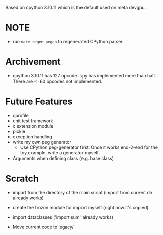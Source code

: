 Based on cpython 3.10.11 which is the default used on meta devgpu.

# NOTE
- run `make regen-pegen` to regenerated CPython parser.

# Archivement
- cpython 3.10.11 has 127 opcode. spy has implemented more than half. There are <=60 opcodes not implemented.

# Future Features
- cprofile
- unit test framework
- c extension module
- pickle
- exception handling
- write my own peg generator
  - Use CPython peg-generator first. Once it works end-2-end for the toy example, write a generator myself.
- Arguments when defining class (e.g. base class)



# Scratch

- import from the directory of the main script (import from current dir already works)

- create the frozon module for import myself (right now it's copied)

- import dataclasses ('import sum' already works)

- Move current code to legacy/
